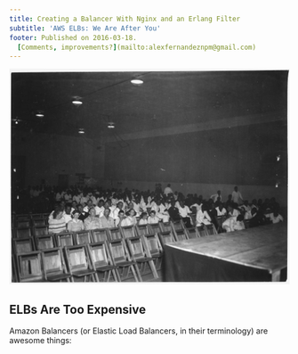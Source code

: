 ```yaml
---
title: Creating a Balancer With Nginx and an Erlang Filter
subtitle: 'AWS ELBs: We Are After You'
footer: Published on 2016-03-18.
  [Comments, improvements?](mailto:alexfernandeznpm@gmail.com)
---
```


![Picture credit: [Department of Navy, USA](https://commons.wikimedia.org/wiki/File:Photograph_with_caption_%22View_of_Attendance_at_a_Movie_in_Permanent_Recreation_Building,%22_U.S._Naval_Ammunition..._-_NARA_-_283490.jpg)](pics/attendance.jpg "View of Attendance at a Movie in Permanent Recreation Building")

## ELBs Are Too Expensive

Amazon Balancers (or Elastic Load Balancers, in their terminology)
are awesome things:

